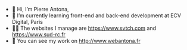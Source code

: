 - 👋 Hi, I’m Pierre Antona,
- 🌱 I’m currently learning front-end and back-end development at ECV Digital, Paris
- 👨‍💻 The websites I manage are https://www.svtch.com and https://www.sud-rc.fr
- 🎨 You can see my work on http://www.webantona.fr

<!---
PierreAntona/PierreAntona is a ✨ special ✨ repository because its `README.md` (this file) appears on your GitHub profile.
You can click the Preview link to take a look at your changes.
--->
